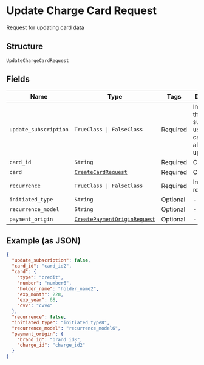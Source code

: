 
# Update Charge Card Request

Request for updating card data

## Structure

`UpdateChargeCardRequest`

## Fields

| Name | Type | Tags | Description |
|  --- | --- | --- | --- |
| `update_subscription` | `TrueClass \| FalseClass` | Required | Indicates if the subscriptions using this card must also be updated |
| `card_id` | `String` | Required | Card id |
| `card` | [`CreateCardRequest`](../../doc/models/create-card-request.md) | Required | Card data |
| `recurrence` | `TrueClass \| FalseClass` | Required | Indicates a recurrence |
| `initiated_type` | `String` | Optional | - |
| `recurrence_model` | `String` | Optional | - |
| `payment_origin` | [`CreatePaymentOriginRequest`](../../doc/models/create-payment-origin-request.md) | Optional | - |

## Example (as JSON)

```json
{
  "update_subscription": false,
  "card_id": "card_id2",
  "card": {
    "type": "credit",
    "number": "number6",
    "holder_name": "holder_name2",
    "exp_month": 228,
    "exp_year": 68,
    "cvv": "cvv4"
  },
  "recurrence": false,
  "initiated_type": "initiated_type8",
  "recurrence_model": "recurrence_model6",
  "payment_origin": {
    "brand_id": "brand_id8",
    "charge_id": "charge_id2"
  }
}
```

